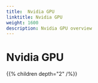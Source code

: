 ```yaml
---
title:  Nvidia GPU
linktitle: Nvidia GPU
weight: 1600
description: Nvidia GPU overview
---
```


# Nvidia GPU

{{% children depth="2" /%}}
